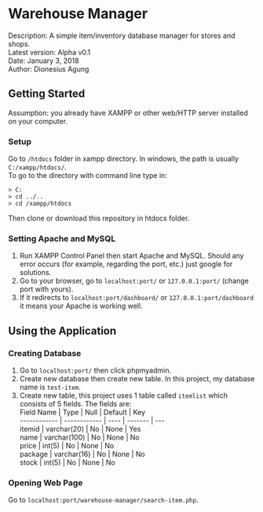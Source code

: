 # Warehouse Manager
Description: A simple item/inventory database manager for stores and shops.  
Latest version: Alpha v0.1  
Date: January 3, 2018  
Author: Dionesius Agung

## Getting Started
Assumption: you already have XAMPP or other web/HTTP server installed on your computer.  

### Setup
Go to `/htdocs` folder in xampp directory. In windows, the path is usually `C:/xampp/htdocs/`.  
To go to the directory with command line type in:
```
> C:
> cd ../..
> cd /xampp/htdocs
```
Then clone or download this repository in htdocs folder.

### Setting Apache and MySQL
1. Run XAMPP Control Panel then start Apache and MySQL. Should any error occurs (for example, regarding the port, etc.) just google for solutions.  
2. Go to your browser, go to `localhost:port/` or `127.0.0.1:port/` (change port with yours).  
3. If it redirects to `localhost:port/dashboard/` or `127.0.0.1:port/dashboard` it means your Apache is working well.

## Using the Application

### Creating Database
1. Go to `localhost:port/` then click phpmyadmin.  
2. Create new database then create new table. In this project, my database name is `test-item`.  
3. Create new table, this project uses 1 table called `itemlist` which consists of 5 fields. The fields are:  
Field Name   | Type         | Null | Default | Key  
------------ | ------------ | ---- | ------- | ---  
itemid       | varchar(20)  | No   | None    | Yes  
name         | varchar(100) | No   | None    | No  
price        | int(5)       | No   | None    | No  
package      | varchar(16)  | No   | None    | No   
stock        | int(5)       | No   | None    | No  

### Opening Web Page
Go to `localhost:port/warehouse-manager/search-item.php`.
